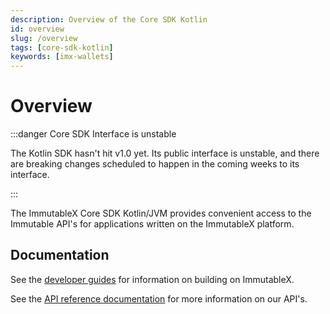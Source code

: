 ```yaml
---
description: Overview of the Core SDK Kotlin
id: overview
slug: /overview
tags: [core-sdk-kotlin]
keywords: [imx-wallets]
---
```


# Overview

:::danger Core SDK Interface is unstable

The Kotlin SDK hasn't hit v1.0 yet. Its public interface is unstable, and there are breaking changes scheduled to happen in the coming weeks to its interface.

:::

The ImmutableX Core SDK Kotlin/JVM provides convenient access to the Immutable API's for applications written on the ImmutableX platform.

## Documentation

See the [developer guides](https://docs.x.immutable.com) for information on building on ImmutableX.

See the [API reference documentation](https://docs.x.immutable.com/reference) for more information on our API's.
